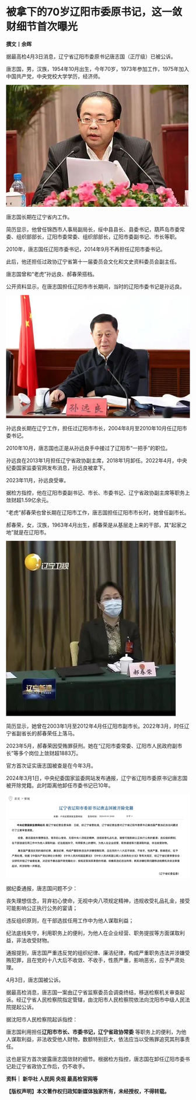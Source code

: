 # 被拿下的70岁辽阳市委原书记，这一敛财细节首次曝光

**撰文丨余晖**

据最高检4月3日消息，辽宁省辽阳市委原书记唐志国（正厅级）已被公诉。

唐志国，男，汉族，1954年10月出生，今年70岁，1973年参加工作，1975年加入中国共产党，中央党校大学学历，经济师。

![e5ef4e435df8e536836f84764229fec4.jpg](https://raw.githubusercontent.com/qqhsx/qqnews_image/main/2024/04/04/被拿下的70岁辽阳市委原书记，这一敛财细节首次曝光/e5ef4e435df8e536836f84764229fec4.jpg)

唐志国长期在辽宁省内工作。

简历显示，他曾任锦西市人事局副局长，绥中县县长、县委书记，葫芦岛市委常委、组织部部长，辽阳市委常委、组织部部长，辽阳市委副书记、市长等职。

2010年，唐志国任辽阳市委书记，2014年9月不再担任辽阳市委书记。

此后，他还担任过政协辽宁省第十一届委员会文化和文史资料委员会副主任。

唐志国曾和“老虎”孙远良、郝春荣搭档。

公开资料显示，在唐志国担任辽阳市市长期间，当时的辽阳市委书记是孙远良。

![914f24da560a4c8fc4165ec19e4520ce.jpg](https://raw.githubusercontent.com/qqhsx/qqnews_image/main/2024/04/04/被拿下的70岁辽阳市委原书记，这一敛财细节首次曝光/914f24da560a4c8fc4165ec19e4520ce.jpg)

孙远良长期在辽宁工作，担任过辽阳市市长，2004年8月至2010年10月任辽阳市委书记。

2010年10月，唐志国也正是从孙远良手中接过了辽阳市“一把手”的职位。

孙远良在2013年1月担任辽宁省政协副主席，2018年1月卸任。2022年4月，中央纪委国家监委官网发布消息，孙远良被拿下。

2023年11月，孙远良受审。

据检方指控，他在辽阳市委副书记、市长、市委书记、辽宁省政协副主席等职务上敛财超1.59亿余元。

“老虎”郝春荣也曾长期在辽阳市工作，唐志国担任辽阳市市长时，她曾任副市长。

郝春荣，女，汉族，1963年4月出生，郝春荣是从基层走上来的干部，其“起家之地”就是在辽阳市。

![6204ad7b59c3456efc750adfeb8e33c6.jpg](https://raw.githubusercontent.com/qqhsx/qqnews_image/main/2024/04/04/被拿下的70岁辽阳市委原书记，这一敛财细节首次曝光/6204ad7b59c3456efc750adfeb8e33c6.jpg)

简历显示，她曾在2003年1月至2012年4月任辽阳市副市长。2022年3月，时任辽宁省副省长的郝春荣任上落马。

2023年5月，郝春荣因受贿罪获刑。她在“辽阳市委常委、辽阳市人民政府副市长”等多个岗位上敛财超1883万。

官方首次证实唐志国被查是在今年3月。

2024年3月1日，中央纪委国家监委网站发布通报，辽宁省辽阳市委原书记唐志国被开除党籍。此时距离他卸任市委书记已10年。

![a787bb4aa0ec60688a01d621d8668e18.jpg](https://raw.githubusercontent.com/qqhsx/qqnews_image/main/2024/04/04/被拿下的70岁辽阳市委原书记，这一敛财细节首次曝光/a787bb4aa0ec60688a01d621d8668e18.jpg)

据纪委通报，唐志国问题不少：

丧失理想信念，背弃初心使命，无视中央八项规定精神，违规收受礼品礼金，接受可能影响公正执行公务的宴请；

违反组织原则，在干部选拔任用工作中为他人谋取利益；

纪法底线失守，利用职务上的便利，为他人在企业经营、职务提拔等方面谋取利益，非法收受财物。

通报提到，唐志国严重违反党的组织纪律、廉洁纪律，构成严重职务违法并涉嫌受贿犯罪，且在党的十八大后不收敛、不收手，性质严重，影响恶劣，应予严肃处理。

4月3日，唐志国被公诉。

据最高检消息，唐志国一案由辽宁省监察委员会调查终结，移送检察机关审查起诉。经辽宁省人民检察院指定管辖，由沈阳市人民检察院依法向沈阳市中级人民法院提起公诉。

据沈阳市人民检察院起诉指控：

唐志国利用担任**辽阳市市长、市委书记，辽宁省政协常委** 等职务上的便利，为他人谋取利益，非法收受他人财物，数额特别巨大，依法应当以受贿罪追究其刑事责任。

这也是官方首次披露唐志国敛财的细节。根据检方指控，唐志国在卸任辽阳市委书记赴辽宁省政协工作后，仍不收手。

**资料｜ 新华社 人民网 央视 最高检官网等**

**【版权声明】本文著作权归政知新媒体独家所有，未经授权，不得转载。**

